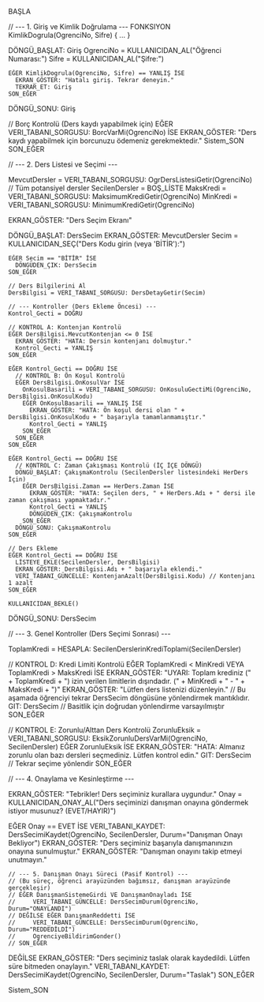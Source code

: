 BAŞLA

  // --- 1. Giriş ve Kimlik Doğrulama ---
  FONKSIYON KimlikDogrula(OgrenciNo, Sifre) { ... }
  
  DÖNGÜ_BAŞLAT: Giriş
    OgrenciNo = KULLANICIDAN_AL("Öğrenci Numarası:")
    Sifre = KULLANICIDAN_AL("Şifre:")
    
    EĞER KimlikDogrula(OgrenciNo, Sifre) == YANLIŞ İSE
      EKRAN_GÖSTER: "Hatalı giriş. Tekrar deneyin."
      TEKRAR_ET: Giriş
    SON_EĞER
  DÖNGÜ_SONU: Giriş
  
  // Borç Kontrolü (Ders kaydı yapabilmek için)
  EĞER VERI_TABANI_SORGUSU: BorcVarMi(OgrenciNo) İSE
    EKRAN_GÖSTER: "Ders kaydı yapabilmek için borcunuzu ödemeniz gerekmektedir."
    Sistem_SON
  SON_EĞER
  
  // --- 2. Ders Listesi ve Seçimi ---
  
  MevcutDersler = VERI_TABANI_SORGUSU: OgrDersListesiGetir(OgrenciNo) // Tüm potansiyel dersler
  SecilenDersler = BOŞ_LİSTE
  MaksKredi = VERI_TABANI_SORGUSU: MaksimumKrediGetir(OgrenciNo)
  MinKredi = VERI_TABANI_SORGUSU: MinimumKrediGetir(OgrenciNo)
  
  EKRAN_GÖSTER: "Ders Seçim Ekranı"
  
  DÖNGÜ_BAŞLAT: DersSecim
    EKRAN_GÖSTER: MevcutDersler
    Secim = KULLANICIDAN_SEÇ("Ders Kodu girin (veya 'BİTİR'):")
    
    EĞER Secim == "BİTİR" İSE
      DÖNGÜDEN_ÇIK: DersSecim
    SON_EĞER
    
    // Ders Bilgilerini Al
    DersBilgisi = VERI_TABANI_SORGUSU: DersDetayGetir(Secim)
    
    // --- Kontroller (Ders Ekleme Öncesi) ---
    Kontrol_Gecti = DOĞRU

    // KONTROL A: Kontenjan Kontrolü
    EĞER DersBilgisi.MevcutKontenjan <= 0 İSE
      EKRAN_GÖSTER: "HATA: Dersin kontenjanı dolmuştur."
      Kontrol_Gecti = YANLIŞ
    SON_EĞER

    EĞER Kontrol_Gecti == DOĞRU İSE
      // KONTROL B: Ön Koşul Kontrolü
      EĞER DersBilgisi.OnKosulVar İSE
        OnKosulBasarili = VERI_TABANI_SORGUSU: OnKosuluGectiMi(OgrenciNo, DersBilgisi.OnKosulKodu)
        EĞER OnKosulBasarili == YANLIŞ İSE
          EKRAN_GÖSTER: "HATA: Ön koşul dersi olan " + DersBilgisi.OnKosulKodu + " başarıyla tamamlanmamıştır."
          Kontrol_Gecti = YANLIŞ
        SON_EĞER
      SON_EĞER
    SON_EĞER
    
    EĞER Kontrol_Gecti == DOĞRU İSE
      // KONTROL C: Zaman Çakışması Kontrolü (İÇ İÇE DÖNGÜ)
      DÖNGÜ_BAŞLAT: ÇakışmaKontrolu (SecilenDersler listesindeki HerDers İçin)
        EĞER DersBilgisi.Zaman == HerDers.Zaman İSE
          EKRAN_GÖSTER: "HATA: Seçilen ders, " + HerDers.Adı + " dersi ile zaman çakışması yapmaktadır."
          Kontrol_Gecti = YANLIŞ
          DÖNGÜDEN_ÇIK: ÇakışmaKontrolu
        SON_EĞER
      DÖNGÜ_SONU: ÇakışmaKontrolu
    SON_EĞER
    
    // Ders Ekleme
    EĞER Kontrol_Gecti == DOĞRU İSE
      LİSTEYE_EKLE(SecilenDersler, DersBilgisi)
      EKRAN_GÖSTER: DersBilgisi.Adı + " başarıyla eklendi."
      VERI_TABANI_GÜNCELLE: KontenjanAzalt(DersBilgisi.Kodu) // Kontenjanı 1 azalt
    SON_EĞER
    
    KULLANICIDAN_BEKLE()
    
  DÖNGÜ_SONU: DersSecim

  // --- 3. Genel Kontroller (Ders Seçimi Sonrası) ---
  
  ToplamKredi = HESAPLA: SecilenDerslerinKrediToplami(SecilenDersler)
  
  // KONTROL D: Kredi Limiti Kontrolü
  EĞER ToplamKredi < MinKredi VEYA ToplamKredi > MaksKredi İSE
    EKRAN_GÖSTER: "UYARI: Toplam krediniz (" + ToplamKredi + ") izin verilen limitlerin dışındadır. (" + MinKredi + " - " + MaksKredi + ")"
    EKRAN_GÖSTER: "Lütfen ders listenizi düzenleyin."
    // Bu aşamada öğrenciyi tekrar DersSecim döngüsüne yönlendirmek mantıklıdır.
    GIT: DersSecim // Basitlik için doğrudan yönlendirme varsayılmıştır
  SON_EĞER

  // KONTROL E: Zorunlu/Alttan Ders Kontrolü
  ZorunluEksik = VERI_TABANI_SORGUSU: EksikZorunluDersVarMi(OgrenciNo, SecilenDersler)
  EĞER ZorunluEksik İSE
    EKRAN_GÖSTER: "HATA: Almanız zorunlu olan bazı dersleri seçmediniz. Lütfen kontrol edin."
    GIT: DersSecim // Tekrar seçime yönlendir
  SON_EĞER
  
  // --- 4. Onaylama ve Kesinleştirme ---
  
  EKRAN_GÖSTER: "Tebrikler! Ders seçiminiz kurallara uygundur."
  Onay = KULLANICIDAN_ONAY_AL("Ders seçiminizi danışman onayına göndermek istiyor musunuz? (EVET/HAYIR)")
  
  EĞER Onay == EVET İSE
    VERI_TABANI_KAYDET: DersSecimiKaydet(OgrenciNo, SecilenDersler, Durum="Danışman Onayı Bekliyor")
    EKRAN_GÖSTER: "Ders seçiminiz başarıyla danışmanınızın onayına sunulmuştur."
    EKRAN_GÖSTER: "Danışman onayını takip etmeyi unutmayın."
    
    // --- 5. Danışman Onayı Süreci (Pasif Kontrol) ---
    // (Bu süreç, öğrenci arayüzünden bağımsız, danışman arayüzünde gerçekleşir)
    // EĞER DanışmanSistemeGirdi VE DanışmanOnayladı İSE
    //     VERI_TABANI_GÜNCELLE: DersSecimDurum(OgrenciNo, Durum="ONAYLANDI")
    // DEĞİLSE EĞER DanışmanReddetti İSE
    //     VERI_TABANI_GÜNCELLE: DersSecimDurum(OgrenciNo, Durum="REDDEDİLDİ")
    //     OgrenciyeBildirimGonder()
    // SON_EĞER
    
  DEĞİLSE
    EKRAN_GÖSTER: "Ders seçiminiz taslak olarak kaydedildi. Lütfen süre bitmeden onaylayın."
    VERI_TABANI_KAYDET: DersSecimiKaydet(OgrenciNo, SecilenDersler, Durum="Taslak")
  SON_EĞER

Sistem_SON
